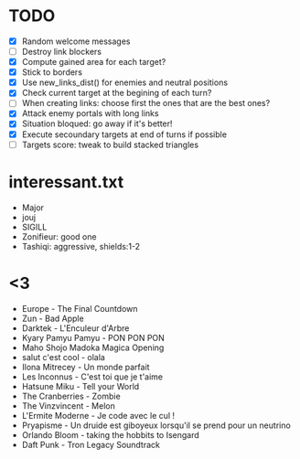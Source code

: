 TODO
====

- [x] Random welcome messages
- [ ] Destroy link blockers
- [x] Compute gained area for each target?
- [x] Stick to borders
- [x] Use new_links_dist() for enemies and neutral positions
- [x] Check current target at the begining of each turn?
- [ ] When creating links: choose first the ones that are the best ones?
- [x] Attack enemy portals with long links
- [x] Situation bloqued: go away if it's better!
- [x] Execute secoundary targets at end of turns if possible
- [ ] Targets score: tweak to build stacked triangles

interessant.txt
===============

* Major
* jouj
* SIGILL
* Zonifieur: good one
* Tashiqi: aggressive, shields:1-2

<3
==

* Europe - The Final Countdown
* Zun - Bad Apple
* Darktek - L'Enculeur d'Arbre
* Kyary Pamyu Pamyu - PON PON PON
* Maho Shojo Madoka Magica Opening
* salut c'est cool - olala
* Ilona Mitrecey - Un monde parfait
* Les Inconnus - C'est toi que je t'aime
* Hatsune Miku - Tell your World
* The Cranberries - Zombie
* The Vinzvincent - Melon
* L'Ermite Moderne - Je code avec le cul !
* Pryapisme - Un druide est giboyeux lorsqu'il se prend pour un neutrino
* Orlando Bloom - taking the hobbits to Isengard
* Daft Punk - Tron Legacy Soundtrack